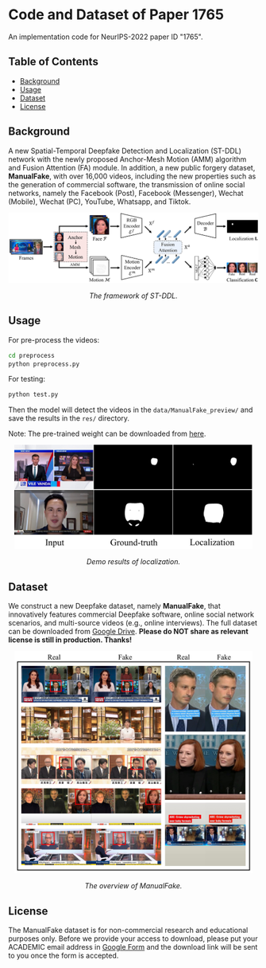# Code and Dataset of Paper 1765

An implementation code for NeurIPS-2022 paper ID "1765".

## Table of Contents

- [Background](#background)
- [Usage](#usage)
- [Dataset](#Dataset)
- [License](#License)

## Background
A new Spatial-Temporal Deepfake Detection and Localization (ST-DDL) network with the newly proposed Anchor-Mesh Motion (AMM) algorithm and Fusion Attention (FA) module. In addition, a new public forgery dataset, **ManualFake**, with over 16,000 videos, including the new properties such as the generation of commercial software, the transmission of online social networks, namely the Facebook (Post), Facebook (Messenger), Wechat (Mobile), Wechat (PC), YouTube, Whatsapp, and Tiktok.

<p align='center'>  
  <img src='https://github.com/paper1765/paper1765/blob/main/imgs/framework.jpg?raw=true' width='870'/>
</p>
<p align='center'>  
  <em>The framework of ST-DDL.</em>
</p>


## Usage

For pre-process the videos:
```bash
cd preprocess
python preprocess.py
```

For testing:
```bash
python test.py
```
Then the model will detect the videos in the `data/ManualFake_preview/` and save the results in the `res/` directory.

Note: The pre-trained weight can be downloaded from [here](https://drive.google.com/drive/folders/1vzvLCWBVR-iv6_Y9fetb5rvG_PD_jq56?usp=sharing).

<p align='center'>  
  <img src='https://github.com/paper1765/paper1765/blob/main/imgs/result.jpg?raw=true' width='480'/>
</p>
<p align='center'>  
  <em>Demo results of localization.</em>
</p>

## Dataset

We construct a new Deepfake dataset, namely **ManualFake**, that innovatively features commercial Deepfake software, online social network scenarios, and multi-source videos (e.g., online interviews). The full dataset can be downloaded from [Google Drive](https://drive.google.com/drive/folders/1dT3A69sLi592RwAw_XfvOmLexNRX-7mf?usp=sharing). **Please do NOT share as relevant license is still in production. Thanks!**

<p align='center'>  
  <img src='https://github.com/paper1765/paper1765/blob/main/imgs/dataset.jpg?raw=true' width='480'/>
</p>
<p align='center'>  
  <em>The overview of ManualFake.</em>
</p>


## License
The ManualFake dataset is for non-commercial research and educational purposes only. Before we provide your access to download, please put your ACADEMIC email address in [Google Form](https://www.google.com) and the download link will be sent to you once the form is accepted.